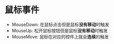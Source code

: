 # 鼠标事件

- MouseDown: 在鼠标点击但是鼠标**没有移动**时触发
- MouseUp: 松开鼠标按钮但是鼠标**没有移动**时触发
- MouseMove: 鼠标在对应的控件上就会**连续**的触发